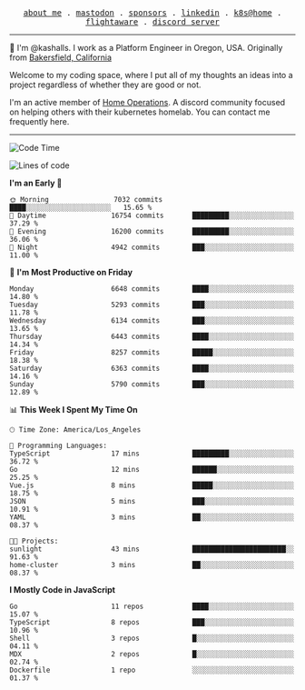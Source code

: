 <p align="center">
  <samp>
    <a href="https://jordanjones.org/">about me</a> .
    <a rel="me" href="https://mastodon.social/@kashall">mastodon</a> .
    <a href="https://github.com/sponsors/kashalls">sponsors</a> .
    <a href="https://linkedin.com/in/jordpjones">linkedin</a> .
    <a href="https://github.com/kashalls/home-cluster">k8s@home</a> .
    <a href="https://flightaware.com/adsb/stats/user/kashalls">flightaware</a> .
    <a href="https://discord.gg/V2WrCfqba9">discord server</a>
  </samp>
</p>

----------------------------------------------------------------

:wave: I'm @kashalls. I work as a Platform Engineer in Oregon, USA. Originally from [Bakersfield, California](https://maps.app.goo.gl/QQMtywTWghpXB6Tu6)

Welcome to my coding space, where I put all of my thoughts an ideas into a project regardless of whether they are good or not.

I'm an active member of [Home Operations](https://discord.gg/home-operations). A discord community focused on helping others with their kubernetes homelab. You can contact me frequently here.

----------------------------------------------------------------
<!--START_SECTION:waka-->
![Code Time](http://img.shields.io/badge/Code%20Time-2%2C444%20hrs%2041%20mins-blue)

![Lines of code](https://img.shields.io/badge/From%20Hello%20World%20I%27ve%20Written-10.5%20million%20lines%20of%20code-blue)

**I'm an Early 🐤** 

```text
🌞 Morning                7032 commits        ████░░░░░░░░░░░░░░░░░░░░░   15.65 % 
🌆 Daytime                16754 commits       █████████░░░░░░░░░░░░░░░░   37.29 % 
🌃 Evening                16200 commits       █████████░░░░░░░░░░░░░░░░   36.06 % 
🌙 Night                  4942 commits        ███░░░░░░░░░░░░░░░░░░░░░░   11.00 % 
```
📅 **I'm Most Productive on Friday** 

```text
Monday                   6648 commits        ████░░░░░░░░░░░░░░░░░░░░░   14.80 % 
Tuesday                  5293 commits        ███░░░░░░░░░░░░░░░░░░░░░░   11.78 % 
Wednesday                6134 commits        ███░░░░░░░░░░░░░░░░░░░░░░   13.65 % 
Thursday                 6443 commits        ████░░░░░░░░░░░░░░░░░░░░░   14.34 % 
Friday                   8257 commits        █████░░░░░░░░░░░░░░░░░░░░   18.38 % 
Saturday                 6363 commits        ████░░░░░░░░░░░░░░░░░░░░░   14.16 % 
Sunday                   5790 commits        ███░░░░░░░░░░░░░░░░░░░░░░   12.89 % 
```


📊 **This Week I Spent My Time On** 

```text
🕑︎ Time Zone: America/Los_Angeles

💬 Programming Languages: 
TypeScript               17 mins             █████████░░░░░░░░░░░░░░░░   36.72 % 
Go                       12 mins             ██████░░░░░░░░░░░░░░░░░░░   25.25 % 
Vue.js                   8 mins              █████░░░░░░░░░░░░░░░░░░░░   18.75 % 
JSON                     5 mins              ███░░░░░░░░░░░░░░░░░░░░░░   10.91 % 
YAML                     3 mins              ██░░░░░░░░░░░░░░░░░░░░░░░   08.37 % 

🐱‍💻 Projects: 
sunlight                 43 mins             ███████████████████████░░   91.63 % 
home-cluster             3 mins              ██░░░░░░░░░░░░░░░░░░░░░░░   08.37 % 
```

**I Mostly Code in JavaScript** 

```text
Go                       11 repos            ████░░░░░░░░░░░░░░░░░░░░░   15.07 % 
TypeScript               8 repos             ███░░░░░░░░░░░░░░░░░░░░░░   10.96 % 
Shell                    3 repos             █░░░░░░░░░░░░░░░░░░░░░░░░   04.11 % 
MDX                      2 repos             █░░░░░░░░░░░░░░░░░░░░░░░░   02.74 % 
Dockerfile               1 repo              ░░░░░░░░░░░░░░░░░░░░░░░░░   01.37 % 
```




<!--END_SECTION:waka-->

